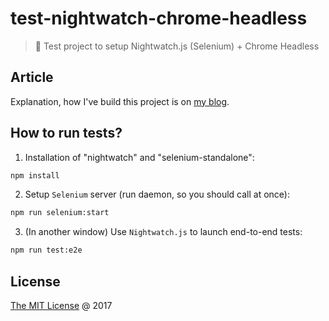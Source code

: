 # test-nightwatch-chrome-headless

> :ledger: Test project to setup Nightwatch.js (Selenium) + Chrome Headless

## Article

Explanation, how I've build this project is on [my blog][blog-post].

## How to run tests?

1. Installation of "nightwatch" and "selenium-standalone":

```bash
npm install
```

2. Setup `Selenium` server (run daemon, so you should call at once):

```bash
npm run selenium:start
```

3. (In another window) Use `Nightwatch.js` to launch end-to-end tests:

```bash
npm run test:e2e
```

## License

[The MIT License](http://piecioshka.mit-license.org) @ 2017


[blog-post]: https://piecioshka.pl/blog/2017/08/09/jak-napisac-testy-end-to-end-z-wykorzystaniem-nightwatch-oraz-chrome-headless.html
